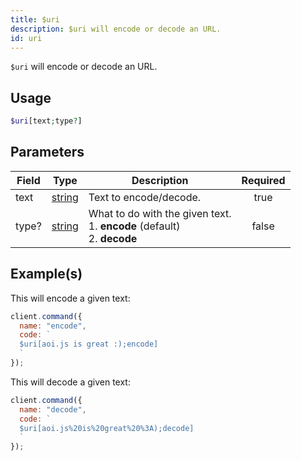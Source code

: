 ```yaml
---
title: $uri
description: $uri will encode or decode an URL.
id: uri
---
```


`$uri` will encode or decode an URL.

## Usage

```php
$uri[text;type?]
```

## Parameters

| Field | Type                                                                                              | Description                                                                         | Required |
| ----- | ------------------------------------------------------------------------------------------------- | ----------------------------------------------------------------------------------- | :------: |
| text  | [string](https://developer.mozilla.org/en-US/docs/Web/JavaScript/Reference/Global_Objects/String) | Text to encode/decode.                                                              |   true   |
| type? | [string](https://developer.mozilla.org/en-US/docs/Web/JavaScript/Reference/Global_Objects/String) | What to do with the given text. <br /> 1. **encode** (default) <br /> 2. **decode** |  false   |

## Example(s)

This will encode a given text:

```javascript
client.command({
  name: "encode",
  code: `
  $uri[aoi.js is great :);encode]
  `
});
```

This will decode a given text:

```javascript
client.command({
  name: "decode",
  code: `
  $uri[aoi.js%20is%20great%20%3A);decode]
  `
});
```
